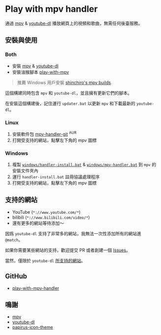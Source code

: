 # Play with mpv handler

通過 [mpv](https://mpv.io/) & [youtube-dl](https://github.com/ytdl-org/youtube-dl/) 播放網頁上的視頻和歌曲，無需任何後臺服務。

## 安裝與使用

### Both

- 安裝 [mpv](https://mpv.io/installation/) & [youtube-dl](https://github.com/ytdl-org/youtube-dl/)
- 安裝油猴腳本 [play-with-mpv](https://greasyfork.org/scripts/416271-play-with-mpv)

> 推薦 Windows 用戶安裝 [shinchiro's mpv builds](https://sourceforge.net/projects/mpv-player-windows/files).

這個構建同時包含 `mpv` 和 `youtube-dl`，並且擁有更新它們的腳本。

在安裝這個構建後，記住運行 `updater.bat` 以更新 `mpv` 和下載最新的 `youtube-dl`。

### Linux

1. 安裝軟件包 [mpv-handler-git](https://aur.archlinux.org/packages/mpv-handler-git/) <sup>AUR</sup>
2. 打開受支持的網站，點擊左下角的 mpv 圖標

### Windows

1. 複製 [`windows/handler-install.bat`](https://github.com/akiirui/play-with-mpv-handler/tree/main/windows/handler-install.bat) & [`windows/mpv-handler.bat`](https://github.com/akiirui/play-with-mpv-handler/tree/main/windows/mpv-handler.bat) 到 `mpv` 的安裝文件夾內
2. 運行 `handler-install.bat` 註冊協議處理程序
3. 打開受支持的網站，點擊左下角的 mpv 圖標

## 支持的網站

- YouTube (`*://www.youtube.com/*`)
- bilibili (`*://www.bilibili.com/video/*`)
- 還有更多的網站等待添加～

因爲 `youtube-dl` 支持了非常多的網站，我無法一次性添加所有的網站進 `@match`。

如果你需要某些網站的支持，歡迎提交 PR 或者創建一個 [Issues](https://github.com/akiirui/play-with-mpv-handler/issues/new)。

當然，僅限於 `youtube-dl` [所支持的網站](https://ytdl-org.github.io/youtube-dl/supportedsites.html)。

## GitHub

- [play-with-mpv-handler](https://github.com/akiirui/play-with-mpv-handler/)

## 鳴謝

- [mpv](https://mpv.io/)
- [youtube-dl](https://github.com/ytdl-org/youtube-dl/)
- [papirus-icon-theme](https://github.com/PapirusDevelopmentTeam/papirus-icon-theme)
